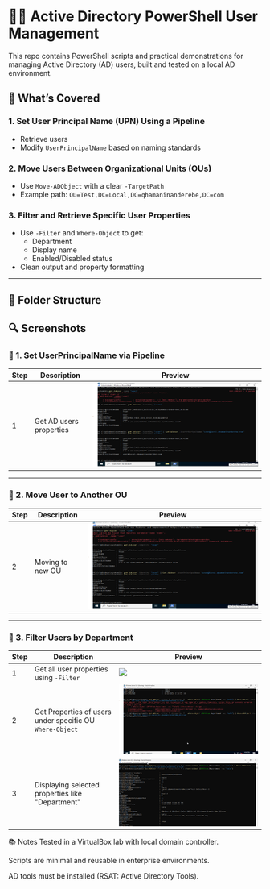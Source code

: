 # 🧑‍💼 Active Directory PowerShell User Management

This repo contains PowerShell scripts and practical demonstrations for managing Active Directory (AD) users, built and tested on a local AD environment.

## 🔧 What’s Covered

### 1. Set User Principal Name (UPN) Using a Pipeline
- Retrieve users
- Modify `UserPrincipalName` based on naming standards

### 2. Move Users Between Organizational Units (OUs)
- Use `Move-ADObject` with a clear `-TargetPath`
- Example path: `OU=Test,DC=Local,DC=qhamaninanderebe,DC=com`

### 3. Filter and Retrieve Specific User Properties
- Use `-Filter` and `Where-Object` to get:
  - Department
  - Display name
  - Enabled/Disabled status
- Clean output and property formatting

---

## 📁 Folder Structure

## 🔍 Screenshots

### 🔹 1. Set UserPrincipalName via Pipeline
| Step | Description | Preview |
|------|-------------|---------|
| 1 | Get AD users properties | ![](./User_Properties/SCNR__Prop.png) |

---

### 🔹 2. Move User to Another OU
| Step | Description | Preview |
|------|-------------|---------|
| 2 | Moving to new OU | ![](./Move_User_Between_OUs/SCNR__Prop.png) |


---

### 🔹 3. Filter Users by Department
| Step | Description | Preview |
|------|-------------|---------|
| 1 | Get all user properties using `-Filter` | ![](./FFilter_And_Where-Object/SCNR--Filter_1.png) |
| 2 | Get Properties of users under specific OU  `Where-Object` | ![](./Filter_And_Where-Object/SCNR--Filter_2.png) |
| 3 | Displaying selected properties like "Department" | ![](./Filter_And_Where-Object/SCNR--Filter_3.png) |























📚 Notes
Tested in a VirtualBox lab with local domain controller.

Scripts are minimal and reusable in enterprise environments.

AD tools must be installed (RSAT: Active Directory Tools).

